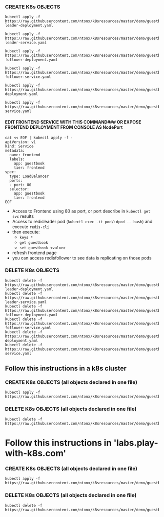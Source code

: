 
### CREATE K8s OBJECTS      

	kubectl apply -f https://raw.githubusercontent.com/ntonx/k8sresources/master/demo/guestbook/1_redis-leader-deployment.yaml
	
	kubectl apply -f https://raw.githubusercontent.com/ntonx/k8sresources/master/demo/guestbook/2_redis-leader-service.yaml
	
	kubectl apply -f https://raw.githubusercontent.com/ntonx/k8sresources/master/demo/guestbook/3_redis-follower-deployment.yaml
	
	kubectl apply -f https://raw.githubusercontent.com/ntonx/k8sresources/master/demo/guestbook/4_redis-follower-service.yaml
	
	kubectl apply -f https://raw.githubusercontent.com/ntonx/k8sresources/master/demo/guestbook/5_frontend-deployment.yaml
	
	kubectl apply -f https://raw.githubusercontent.com/ntonx/k8sresources/master/demo/guestbook/6_frontend-service.yaml

#### EDIT FRONTEND SERVICE WITH THIS COMMAND### OR EXPOSE FRONTEND DEPLOYMENT FROM CONSOLE AS NodePort

    cat << EOF | kubectl apply -f -
    apiVersion: v1
    kind: Service
    metadata:
      name: frontend
      labels:
        app: guestbook
        tier: frontend
    spec:
      type: LoadBalancer
      ports:
      - port: 80
      selector:
        app: guestbook
        tier: frontend
    EOF

* Access to Frontend using 80 as port, or port describe in `kubectl get svc` results
* Access to redisleader pod  (`kubectl exec -it pod/idpod -- bash`) and execute 
	`redis-cli`
* then execute:
	-	`keys *`
	-	`get guestbook`
	-	`set guestbook <value>`
* refresh frontend page 
* you can access redisfollower to see data is replicating on those pods 


### DELETE K8s OBJECTS 

	kubectl delete -f https://raw.githubusercontent.com/ntonx/k8sresources/master/demo/guestbook/1_redis-leader-deployment.yaml
	kubectl delete -f https://raw.githubusercontent.com/ntonx/k8sresources/master/demo/guestbook/2_redis-leader-service.yaml
	kubectl delete -f https://raw.githubusercontent.com/ntonx/k8sresources/master/demo/guestbook/3_redis-follower-deployment.yaml
	kubectl delete -f https://raw.githubusercontent.com/ntonx/k8sresources/master/demo/guestbook/4_redis-follower-service.yaml
	kubectl delete -f https://raw.githubusercontent.com/ntonx/k8sresources/master/demo/guestbook/5_frontend-deployment.yaml
	kubectl delete -f https://raw.githubusercontent.com/ntonx/k8sresources/master/demo/guestbook/6_frontend-service.yaml

## Follow this instructions in a k8s cluster

### CREATE K8s OBJECTS (all objects declared in one file)

	kubectl apply -f https://raw.githubusercontent.com/ntonx/k8sresources/master/demo/guestbook/allinone.yaml

### DELETE K8s OBJECTS (all objects declared in one file)

	kubectl delete -f https://raw.githubusercontent.com/ntonx/k8sresources/master/demo/guestbook/allinone.yaml

# Follow this instructions in 'labs.play-with-k8s.com'

### CREATE K8s OBJECTS (all objects declared in one file)

	kubectl apply -f https://raw.githubusercontent.com/ntonx/k8sresources/master/demo/guestbook/allinonePlayk8s.yaml

### DELETE K8s OBJECTS (all objects declared in one file)

	kubectl delete -f https://raw.githubusercontent.com/ntonx/k8sresources/master/demo/guestbook/allinonePlayk8s.yaml
